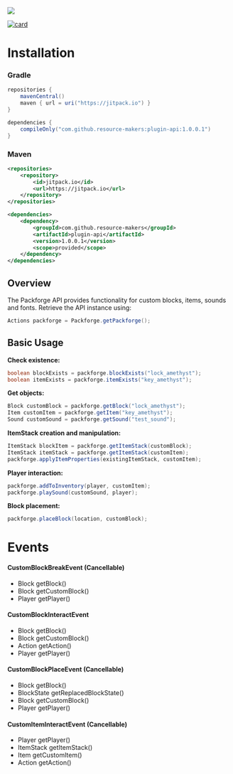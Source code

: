 [![](https://jitpack.io/v/resource-makers/plugin-api.svg)](https://jitpack.io/#resource-makers/plugin-api)

[![card](https://stats.maximjsx.com/api/pin-wide/?username=resource-makers&repo=plugin-api&dark_bg=3&height=150&theme=rain&description=Packforge%20plugin%20api&title=Packforge%20API)](https://github.com/resource-makers/plugin-api)


# Installation

### Gradle

```gradle
repositories {
    mavenCentral()
    maven { url = uri("https://jitpack.io") }
}

dependencies {
    compileOnly("com.github.resource-makers:plugin-api:1.0.0.1")
}
```

### Maven

```xml
<repositories>
    <repository>
        <id>jitpack.io</id>
        <url>https://jitpack.io</url>
    </repository>
</repositories>

<dependencies>
    <dependency>
        <groupId>com.github.resource-makers</groupId>
        <artifactId>plugin-api</artifactId>
        <version>1.0.0.1</version>
        <scope>provided</scope>
    </dependency>
</dependencies>
```

## Overview
  The Packforge API provides functionality for custom blocks, items, sounds and fonts.
Retrieve the API instance using:

  ```java
  Actions packforge = Packforge.getPackforge();
  ```

## Basic Usage

  **Check existence:**
  ```java
  boolean blockExists = packforge.blockExists("lock_amethyst");
  boolean itemExists = packforge.itemExists("key_amethyst");
  ```
  
  **Get objects:**
  ```java
  Block customBlock = packforge.getBlock("lock_amethyst");
  Item customItem = packforge.getItem("key_amethyst");
  Sound customSound = packforge.getSound("test_sound");
  ```
  
  **ItemStack creation and manipulation:**
  ```java
  ItemStack blockItem = packforge.getItemStack(customBlock);
  ItemStack itemStack = packforge.getItemStack(customItem);
  packforge.applyItemProperties(existingItemStack, customItem);
  ```
  
  **Player interaction:**
  ```java
  packforge.addToInventory(player, customItem);
  packforge.playSound(customSound, player);
  ```
  
  **Block placement:**
  ```java
  packforge.placeBlock(location, customBlock);
  ```

# Events

#### CustomBlockBreakEvent (Cancellable)
- Block getBlock()
- Block getCustomBlock()
- Player getPlayer()

#### CustomBlockInteractEvent
- Block getBlock()
- Block getCustomBlock()
- Action getAction()
- Player getPlayer()

#### CustomBlockPlaceEvent (Cancellable)
- Block getBlock()
- BlockState getReplacedBlockState()
- Block getCustomBlock()
- Player getPlayer()

#### CustomItemInteractEvent (Cancellable)

- Player getPlayer()
- ItemStack getItemStack()
- Item getCustomItem()
- Action getAction()
